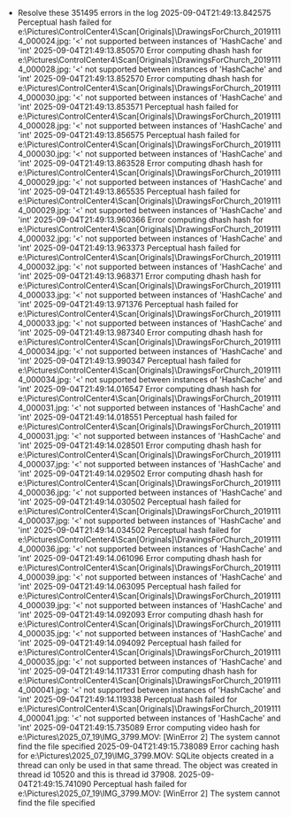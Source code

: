 * Resolve these 351495 errors in the log
2025-09-04T21:49:13.842575 Perceptual hash failed for e:\Pictures\ControlCenter4\Scan\[Originals]\DrawingsForChurch_20191114_000024.jpg: '<' not supported between instances of 'HashCache' and 'int'
2025-09-04T21:49:13.850570 Error computing dhash hash for e:\Pictures\ControlCenter4\Scan\[Originals]\DrawingsForChurch_20191114_000028.jpg: '<' not supported between instances of 'HashCache' and 'int'
2025-09-04T21:49:13.852570 Error computing dhash hash for e:\Pictures\ControlCenter4\Scan\[Originals]\DrawingsForChurch_20191114_000030.jpg: '<' not supported between instances of 'HashCache' and 'int'
2025-09-04T21:49:13.853571 Perceptual hash failed for e:\Pictures\ControlCenter4\Scan\[Originals]\DrawingsForChurch_20191114_000028.jpg: '<' not supported between instances of 'HashCache' and 'int'
2025-09-04T21:49:13.856575 Perceptual hash failed for e:\Pictures\ControlCenter4\Scan\[Originals]\DrawingsForChurch_20191114_000030.jpg: '<' not supported between instances of 'HashCache' and 'int'
2025-09-04T21:49:13.863528 Error computing dhash hash for e:\Pictures\ControlCenter4\Scan\[Originals]\DrawingsForChurch_20191114_000029.jpg: '<' not supported between instances of 'HashCache' and 'int'
2025-09-04T21:49:13.865535 Perceptual hash failed for e:\Pictures\ControlCenter4\Scan\[Originals]\DrawingsForChurch_20191114_000029.jpg: '<' not supported between instances of 'HashCache' and 'int'
2025-09-04T21:49:13.960366 Error computing dhash hash for e:\Pictures\ControlCenter4\Scan\[Originals]\DrawingsForChurch_20191114_000032.jpg: '<' not supported between instances of 'HashCache' and 'int'
2025-09-04T21:49:13.963373 Perceptual hash failed for e:\Pictures\ControlCenter4\Scan\[Originals]\DrawingsForChurch_20191114_000032.jpg: '<' not supported between instances of 'HashCache' and 'int'
2025-09-04T21:49:13.968371 Error computing dhash hash for e:\Pictures\ControlCenter4\Scan\[Originals]\DrawingsForChurch_20191114_000033.jpg: '<' not supported between instances of 'HashCache' and 'int'
2025-09-04T21:49:13.971376 Perceptual hash failed for e:\Pictures\ControlCenter4\Scan\[Originals]\DrawingsForChurch_20191114_000033.jpg: '<' not supported between instances of 'HashCache' and 'int'
2025-09-04T21:49:13.987340 Error computing dhash hash for e:\Pictures\ControlCenter4\Scan\[Originals]\DrawingsForChurch_20191114_000034.jpg: '<' not supported between instances of 'HashCache' and 'int'
2025-09-04T21:49:13.990347 Perceptual hash failed for e:\Pictures\ControlCenter4\Scan\[Originals]\DrawingsForChurch_20191114_000034.jpg: '<' not supported between instances of 'HashCache' and 'int'
2025-09-04T21:49:14.016547 Error computing dhash hash for e:\Pictures\ControlCenter4\Scan\[Originals]\DrawingsForChurch_20191114_000031.jpg: '<' not supported between instances of 'HashCache' and 'int'
2025-09-04T21:49:14.018551 Perceptual hash failed for e:\Pictures\ControlCenter4\Scan\[Originals]\DrawingsForChurch_20191114_000031.jpg: '<' not supported between instances of 'HashCache' and 'int'
2025-09-04T21:49:14.028501 Error computing dhash hash for e:\Pictures\ControlCenter4\Scan\[Originals]\DrawingsForChurch_20191114_000037.jpg: '<' not supported between instances of 'HashCache' and 'int'
2025-09-04T21:49:14.029502 Error computing dhash hash for e:\Pictures\ControlCenter4\Scan\[Originals]\DrawingsForChurch_20191114_000036.jpg: '<' not supported between instances of 'HashCache' and 'int'
2025-09-04T21:49:14.030502 Perceptual hash failed for e:\Pictures\ControlCenter4\Scan\[Originals]\DrawingsForChurch_20191114_000037.jpg: '<' not supported between instances of 'HashCache' and 'int'
2025-09-04T21:49:14.034502 Perceptual hash failed for e:\Pictures\ControlCenter4\Scan\[Originals]\DrawingsForChurch_20191114_000036.jpg: '<' not supported between instances of 'HashCache' and 'int'
2025-09-04T21:49:14.061096 Error computing dhash hash for e:\Pictures\ControlCenter4\Scan\[Originals]\DrawingsForChurch_20191114_000039.jpg: '<' not supported between instances of 'HashCache' and 'int'
2025-09-04T21:49:14.063095 Perceptual hash failed for e:\Pictures\ControlCenter4\Scan\[Originals]\DrawingsForChurch_20191114_000039.jpg: '<' not supported between instances of 'HashCache' and 'int'
2025-09-04T21:49:14.092093 Error computing dhash hash for e:\Pictures\ControlCenter4\Scan\[Originals]\DrawingsForChurch_20191114_000035.jpg: '<' not supported between instances of 'HashCache' and 'int'
2025-09-04T21:49:14.094092 Perceptual hash failed for e:\Pictures\ControlCenter4\Scan\[Originals]\DrawingsForChurch_20191114_000035.jpg: '<' not supported between instances of 'HashCache' and 'int'
2025-09-04T21:49:14.117331 Error computing dhash hash for e:\Pictures\ControlCenter4\Scan\[Originals]\DrawingsForChurch_20191114_000041.jpg: '<' not supported between instances of 'HashCache' and 'int'
2025-09-04T21:49:14.119338 Perceptual hash failed for e:\Pictures\ControlCenter4\Scan\[Originals]\DrawingsForChurch_20191114_000041.jpg: '<' not supported between instances of 'HashCache' and 'int'
2025-09-04T21:49:15.735089 Error computing video hash for e:\Pictures\2025_07_19\IMG_3799.MOV: [WinError 2] The system cannot find the file specified
2025-09-04T21:49:15.738089 Error caching hash for e:\Pictures\2025_07_19\IMG_3799.MOV: SQLite objects created in a thread can only be used in that same thread. The object was created in thread id 10520 and this is thread id 37908.
2025-09-04T21:49:15.741090 Perceptual hash failed for e:\Pictures\2025_07_19\IMG_3799.MOV: [WinError 2] The system cannot find the file specified

